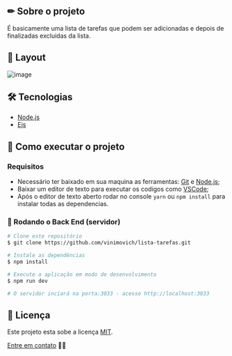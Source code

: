 ## ✏ Sobre o projeto
É basicamente uma lista de tarefas que podem ser adicionadas e depois de finalizadas excluidas da lista.

## 🎨 Layout
![image](https://user-images.githubusercontent.com/61718764/130292599-d26aceba-bd83-4a72-8ae1-e351a727eea4.png)

## 🛠 Tecnologias
- [Node.js](https://nodejs.org/en/)
- [Ejs](https://ejs.co/)

## 🚀 Como executar o projeto
### Requisitos
- Necessário ter baixado em sua maquina as ferramentas: [Git](https://nodejs.org/en/) e [Node.js](https://nodejs.org/en/);
- Baixar um editor de texto para executar os codigos como [VSCode](https://code.visualstudio.com/);
- Após o editor de texto aberto rodar no console <code>yarn</code> ou <code>npm install</code> para instalar todas as dependencias.

### 🎲 Rodando o Back End (servidor)
```bash
# Clone este repositório
$ git clone https://github.com/vinimovich/lista-tarefas.git

# Instale as dependências
$ npm install

# Execute a aplicação em modo de desenvolvimento
$ npm run dev

# O servidor inciará na porta:3033 - acesse http://localhost:3033
```

## 📝 Licença
Este projeto esta sobe a licença [MIT]().

[Entre em contato](https://www.linkedin.com/in/vinimovich/) 👋🏽
